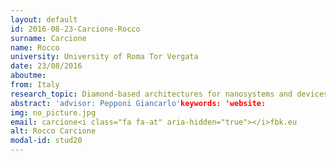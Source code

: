 ```yaml
---
layout: default 
id: 2016-08-23-Carcione-Rocco
surname: Carcione
name: Rocco
university: University of Roma Tor Vergata
date: 23/08/2016
aboutme: 
from: Italy
research_topic: Diamond-based architectures for nanosystems and devices
abstract: 'advisor: Pepponi Giancarlo'keywords: 'website: 
img: no_picture.jpg
email: carcione<i class="fa fa-at" aria-hidden="true"></i>fbk.eu
alt: Rocco Carcione
modal-id: stud20
---
```

